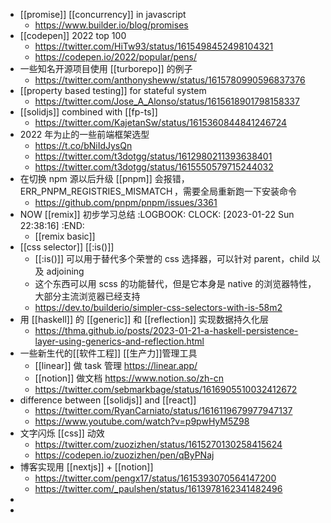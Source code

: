 - [[promise]] [[concurrency]] in javascript
	- https://www.builder.io/blog/promises
- [[codepen]] 2022 top 100
	- https://twitter.com/HiTw93/status/1615498452498104321
	- https://codepen.io/2022/popular/pens/
- 一些知名开源项目使用 [[turborepo]] 的例子
	- https://twitter.com/anthonysheww/status/1615780990596837376
- [[property based testing]] for stateful system
	- https://twitter.com/Jose_A_Alonso/status/1615618901798158337
- [[solidjs]] combined with [[fp-ts]]
	- https://twitter.com/KajetanSw/status/1615360844841246724
- 2022 年为止的一些前端框架选型
	- https://t.co/bNiIdJysQn
	- https://twitter.com/t3dotgg/status/1612980211393638401
	- https://twitter.com/t3dotgg/status/1615550579715244032
- 在切换 npm 源以后升级 [[pnpm]] 会报错， ERR_PNPM_REGISTRIES_MISMATCH ，需要全局重新跑一下安装命令
	- https://github.com/pnpm/pnpm/issues/3361
- NOW [[remix]] 初步学习总结
  :LOGBOOK:
  CLOCK: [2023-01-22 Sun 22:38:16]
  :END:
	- [[remix basic]]
- [[css selector]] [[:is()]]
	- [[:is()]] 可以用于替代多个荣誉的 css 选择器，可以针对 parent，child 以及 adjoining
	- 这个东西可以用 scss 的功能替代，但是它本身是 native 的浏览器特性，大部分主流浏览器已经支持
	- https://dev.to/builderio/simpler-css-selectors-with-is-58m2
- 用 [[haskell]] 的 [[generic]] 和 [[reflection]] 实现数据持久化层
	- https://thma.github.io/posts/2023-01-21-a-haskell-persistence-layer-using-generics-and-reflection.html
- 一些新生代的[[软件工程]] [[生产力]]管理工具
	- [[linear]] 做 task 管理 https://linear.app/
	- [[notion]] 做文档 https://www.notion.so/zh-cn
	- https://twitter.com/sebmarkbage/status/1616905510032412672
- difference between [[solidjs]] and [[react]]
	- https://twitter.com/RyanCarniato/status/1616119679977947137
	- https://www.youtube.com/watch?v=p9pwHyM5Z98
- 文字闪烁 [[css]] 动效
	- https://twitter.com/zuozizhen/status/1615270130258415624
	- https://codepen.io/zuozizhen/pen/qByPNaj
- 博客实现用 [[nextjs]] + [[notion]]
	- https://twitter.com/pengx17/status/1615393070564147200
	- https://twitter.com/_paulshen/status/1613978162341482496
-
-